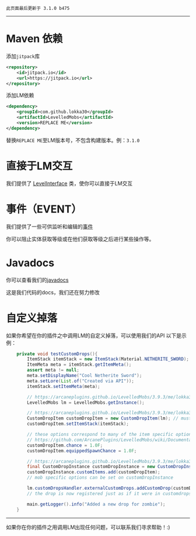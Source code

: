 ```
此页面最后更新于 3.1.0 b475
```

***

# Maven 依赖
添加`jitpack`库
```xml
<repository>
    <id>jitpack.io</id>
    <url>https://jitpack.io</url>
</repository>
```

添加LM依赖
```xml
<dependency>
    <groupId>com.github.lokka30</groupId>
    <artifactId>LevelledMobs</artifactId>
    <version>REPLACE ME</version>
</dependency>
```
替换`REPLACE ME`至LM版本号，不包含构建版本。例：`3.1.0`

# 直接于LM交互
我们提供了 [LevelInterface](https://github.com/lokka30/LevelledMobs/blob/master/src/main/java/me/lokka30/levelledmobs/LevelInterface.java) 类，使你可以直接于LM交互

# 事件（EVENT）
我们提供了一些可供监听和编辑的[事件](https://github.com/lokka30/LevelledMobs/tree/master/src/main/java/me/lokka30/levelledmobs/events)

你可以阻止实体获取等级或在他们获取等级之后进行某些操作等。

# Javadocs
你可以查看我们的[javadocs](https://lokka30.github.io/LevelledMobs/)

这是我们代码的docs，我们还在努力修改

# 自定义掉落

如果你希望在你的插件之中调用LM的自定义掉落，可以使用我们的API
以下是示例：

```java
    private void testCustomDrops(){
        ItemStack itemStack = new ItemStack(Material.NETHERITE_SWORD);
        ItemMeta meta = itemStack.getItemMeta();
        assert meta != null;
        meta.setDisplayName("Cool Netherite Sword");
        meta.setLore(List.of("Created via API"));
        itemStack.setItemMeta(meta);

        // https://arcaneplugins.github.io/LevelledMobs/3.9.3/me/lokka30/levelledmobs/LevelledMobs.html
        LevelledMobs lm = LevelledMobs.getInstance();

        // https://arcaneplugins.github.io/LevelledMobs/3.9.3/me/lokka30/levelledmobs/customdrops/CustomDropItem.html
        CustomDropItem customDropItem = new CustomDropItem(lm); // must pass instance to LevelledMobs main class
        customDropItem.setItemStack(itemStack);

        // these options correspond to many of the item specific options shown here:
        // https://github.com/ArcanePlugins/LevelledMobs/wiki/Documentation---customdrops.yml
        customDropItem.chance = 1.0F;
        customDropItem.equippedSpawnChance = 1.0F;

        // https://arcaneplugins.github.io/LevelledMobs/3.9.3/me/lokka30/levelledmobs/customdrops/CustomDropInstance.html
        final CustomDropInstance customDropInstance = new CustomDropInstance(EntityType.ZOMBIE);
        customDropInstance.customItems.add(customDropItem);
        // mob specific options can be set on customDropInstance

        lm.customDropsHandler.externalCustomDrops.addCustomDrop(customDropInstance);
        // the drop is now registered just as if it were in customdrops.yml

        main.getLogger().info("Added a new drop for zombie");
    }
```

***

如果你在你的插件之用调用LM出现任何问题，可以联系我们寻求帮助！:)